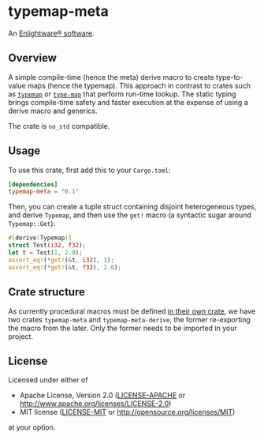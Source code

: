 # typemap-meta

An [Enlightware® software](https://enlightware.ch).

## Overview

A simple compile-time (hence the meta) derive macro to create type-to-value maps (hence the typemap).
This approach in contrast to crates such as [`typemap`](https://crates.io/crates/typemap/) or [`type-map`](https://crates.io/crates/type-map/) that perform run-time lookup.
The static typing brings compile-time safety and faster execution at the expense of using a derive macro and generics.

The crate is `no_std` compatible.

## Usage

To use this crate, first add this to your `Cargo.toml`:

```toml
[dependencies]
typemap-meta = "0.1"
```

Then, you can create a tuple struct containing disjoint heterogeneous types, and derive `Typemap`, and then use the `get!` macro (a syntactic sugar around `Typemap::Get`):

```rust
#[derive(Typemap)]
struct Test(i32, f32);
let t = Test(1, 2.0);
assert_eq!(*get!(&t, i32), 1);
assert_eq!(*get!(&t, f32), 2.0);
```

## Crate structure

As currently procedural macros must be defined [in their own crate](https://doc.rust-lang.org/book/ch19-06-macros.html#how-to-write-a-custom-derive-macro), we have two crates `typemap-meta` and `typemap-meta-derive`, the former re-exporting the macro from the later.
Only the former needs to be imported in your project.

## License

Licensed under either of

 * Apache License, Version 2.0
   ([LICENSE-APACHE](LICENSE-APACHE) or http://www.apache.org/licenses/LICENSE-2.0)
 * MIT license
   ([LICENSE-MIT](LICENSE-MIT) or http://opensource.org/licenses/MIT)

at your option.